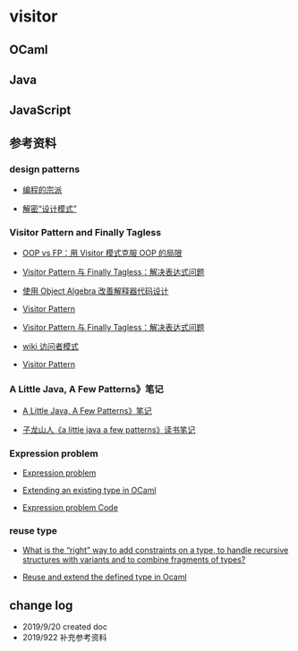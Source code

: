 # visitor

## OCaml

## Java

## JavaScript


## 参考资料

### design patterns

- [编程的宗派](https://www.yinwang.org/blog-cn/2015/04/03/paradigms)

- [解密“设计模式”](https://www.yinwang.org/blog-cn/2013/03/07/design-patterns)

### Visitor Pattern and Finally Tagless

- [OOP vs FP：用 Visitor 模式克服 OOP 的局限](http://mxm.ink/post/2018-07-31-oop-vs-fp/)

- [Visitor Pattern 与 Finally Tagless：解决表达式问题](https://ice1000.org/2019/01/01/FinallyTaglessVisitorPattern/)

- [使用 Object Algebra 改善解释器代码设计](https://zjuwyd.com/2018/10/03/ObjectAlgebra/)

- [Visitor Pattern](https://zhuanlan.zhihu.com/p/35987864)

- [Visitor Pattern 与 Finally Tagless：解决表达式问题](https://ice1000.org/2019/01/01/FinallyTaglessVisitorPattern/)

- [wiki 访问者模式](https://zh.wikipedia.org/wiki/%E8%AE%BF%E9%97%AE%E8%80%85%E6%A8%A1%E5%BC%8F)

- [Visitor Pattern](https://zhuanlan.zhihu.com/p/35987864)

### A Little Java, A Few Patterns》笔记

- [A Little Java, A Few Patterns》笔记](https://a-little-java-a-few-patterns.readthedocs.io/zh_CN/latest/foreword.html)

- [子龙山人《a little java a few patterns》读书笔记](https://zilongshanren.com/post/a-little-java-a-few-patterns-book-review/)



### Expression problem

- [Expression problem](https://en.wikipedia.org/wiki/Expression_problem)

- [Extending an existing type in OCaml](https://stackoverflow.com/questions/1746743/extending-an-existing-type-in-ocaml)

- [Expression problem Code](http://caml.inria.fr/cgi-bin/viewvc.cgi/ocaml/trunk/testlabl/mixin.ml?diff_format=c&view=markup&pathrev=10238)

### reuse type

- [What is the “right” way to add constraints on a type, to handle recursive structures with variants and to combine fragments of types?](https://discuss.ocaml.org/t/what-is-the-right-way-to-add-constraints-on-a-type-to-handle-recursive-structures-with-variants-and-to-combine-fragments-of-types/2810/2)

- [Reuse and extend the defined type in Ocaml](https://stackoverflow.com/questions/6881652/reuse-and-extend-the-defined-type-in-ocaml)

## change log

- 2019/9/20 created doc
- 2019/922 补充参考资料
